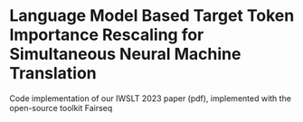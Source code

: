 # Language Model Based Target Token Importance Rescaling for Simultaneous Neural Machine Translation
Code implementation of our IWSLT 2023 paper (pdf), implemented with the open-source toolkit Fairseq  
